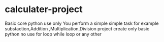 # calculater-project
Basic core python use only
You perform a simple simple task for example substaction,Addition ,Multiplication,Division project create only basic python no use for loop while loop or any other
